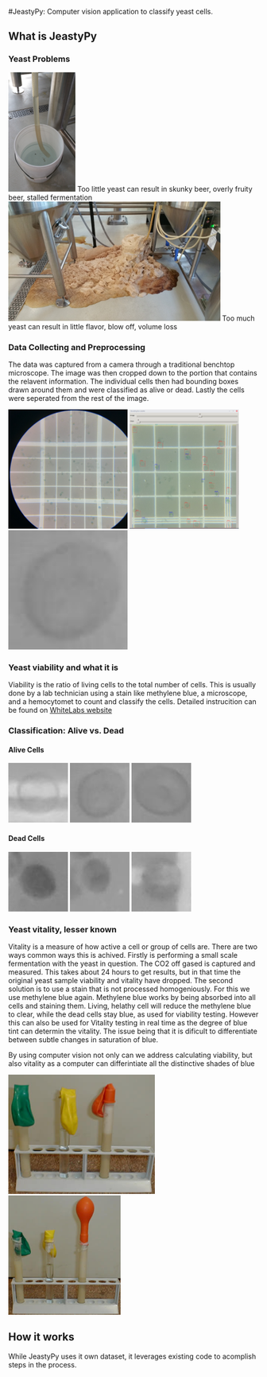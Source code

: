#JeastyPy: Computer vision application to classify yeast cells.</h1>
<h2>What is JeastyPy</h2>
<h3>Yeast Problems</h3>
<p>
	<img src="images/20170218_120230.jpg" height="240" style="transfor: rotate(90deg);">
	Too little yeast can result in skunky beer, overly fruity beer, stalled fermentation
	<img src="images/20170209_074020.jpg" height="240">
	Too much yeast can result in little flavor, blow off, volume loss
</p>


<h3>Data Collecting and Preprocessing</h3>
<p>The data was captured from a camera through a traditional benchtop microscope. The image was then cropped down to the portion that contains the relavent information. The individual cells then had bounding boxes drawn around them and were classified as alive or dead. Lastly the cells were seperated from the rest of the image.<p>
<p>
	<img src="/yeast_cell_data/raw_files/20181115_101011.jpg" height="240">
	<img src="images/bounding_box.png" height="240">
	<img src="tensorflow/test_images/alive278.jpg" height="240">
</p>

<h3>Yeast viability and what it is</h3>
<p>Viability is the ratio of living cells to the total number of cells. This is usually done by a lab technician using a stain like methylene blue, a microscope, and a hemocytomet to count and classify the cells. Detailed instrucition can be found on <a href="https://www.whitelabs.com/beer/cell-counting-viability-testing">WhiteLabs website</a></p>

<h3>Classification: Alive vs. Dead</h3>
<h4>Alive Cells</h4>
<p>
	<img src="tensorflow/test_images/alive60.jpg" height="120">
	<img src="tensorflow/test_images/alive278.jpg" height="120">
	<img src="tensorflow/test_images/alive856.jpg" height="120">
</p>
<h4>Dead Cells</h4>
<p>
	<img src="tensorflow/test_images/dead27.jpg" height="120">
	<img src="tensorflow/test_images/dead62.jpg" height="120">
	<img src="tensorflow/test_images/dead649.jpg" height="120">
</p>



<h3>Yeast vitality, lesser known</h3>
<p>Vitality is a measure of how active a cell or group of cells are. There are two ways common ways this is achived. Firstly is performing a small scale fermentation with the yeast in question. The CO2 off gased is captured and measured. This takes about 24 hours to get results, but in that time the original yeast sample viability and vitality have dropped. The second solution is to use a stain that is not processed homogeniously. For this we use methylene blue again. Methylene blue works by being absorbed into all cells and staining them. Living, helathy cell will reduce the methylene blue to clear, while the dead cells stay blue, as used for viability testing. However this can also be used for Vitality testing in real time as the degree of blue tint can determin the vitality. The issue being that it is dificult to differentiate between subtle changes in saturation of blue.</p>
<p>By using computer vision not only can we address calculating viability, but also vitality as a computer can differintiate all the distinctive shades of blue</p>
<p>
	<img src="images/lievito1.jpg" height="240">
	<img src="images/lievito2.jpg" height="240">
</p>

<h2>How it works</h2>
<p>While JeastyPy uses it own dataset, it leverages existing code to acomplish steps in the process.</p>

